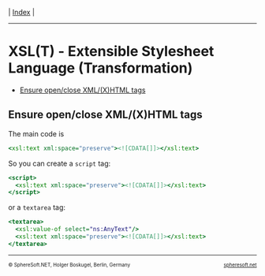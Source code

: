 | [Index](index.md) |

<hr style="height: 1px" />

# XSL(T) - Extensible Stylesheet Language (Transformation)

- [Ensure open/close XML/(X)HTML tags](#ensure-openclose-xmlxhtml-tags)



## Ensure open/close XML/(X)HTML tags

The main code is

```xslt
<xsl:text xml:space="preserve"><![CDATA[]]></xsl:text>
```

So you can create a `script` tag:

```xslt
<script>
  <xsl:text xml:space="preserve"><![CDATA[]]></xsl:text>
</script>
```

or a `textarea` tag:

```xslt
<textarea>
  <xsl:value-of select="ns:AnyText"/>
  <xsl:text xml:space="preserve"><![CDATA[]]></xsl:text>
</textarea>
```



<!-- FOOTER -->
<hr style="height: 1px" />
<span style="font-size: 0.7em">© SphereSoft.NET, Holger Boskugel, Berlin, Germany</span>
<a href="http://spheresoft.net" style="font-size: 0.7em; float: right">spheresoft.net</a>
